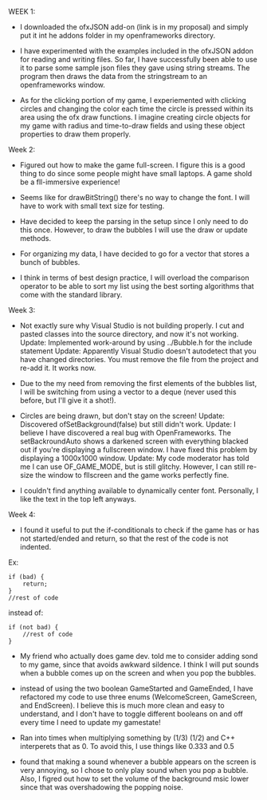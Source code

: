 WEEK 1:
- I downloaded the ofxJSON add-on (link is in my proposal) and simply put it int he addons folder in my openframeworks directory.

- I have experimented with the examples included in the ofxJSON addon for reading and writing files. So far, I have successfully been able to use it to parse some sample json files they gave using string streams. The program then draws the data from the stringstream to an openframeworks window.

- As for the clicking portion of my game, I experiemented with clicking circles and changing the color each time the circle is pressed within its area using the ofx draw functions. I imagine creating circle objects for my game with radius and time-to-draw fields and using these object properties to draw them properly.

Week 2:
- Figured out how to make the game full-screen. I figure this is a good thing to do since some people might have small laptops. A game shold be a fll-immersive experience!

- Seems like for drawBitString() there's no way to change the font. I will have to work with small text size for testing. 

- Have decided to keep the parsing in the setup since I only need to do this once. However, to draw the bubbles I will use the draw or update methods.

- For organizing my data, I have decided to go for a vector that stores a bunch of bubbles.

- I think in terms of best design practice, I will overload the comparison operator to be able to sort my list using the best sorting algorithms that come with the standard library. 

Week 3:
- Not exactly sure why Visual Studio is not building properly. I cut and pasted classes into the source directory, and now it's not working.
Update: Implemented work-around by using ../Bubble.h for the include statement
Update: Apparently Visual Studio doesn't autodetect that you have changed directories. You must remove the file from the project and re-add it. It works now.

- Due to the my need from removing the first elements of the bubbles list, I will be switching from using a vector to a deque (never used this before, but I'll give it a shot!).

- Circles are being drawn, but don't stay on the screen!
Update: Discovered ofSetBackground(false) but still didn't work.
Update: I believe I have discovered a real bug with OpenFrameworks. The setBackroundAuto shows a darkened screen with everything blacked out if you're displaying a fullscreen window. I have fixed this problem by displaying a 1000x1000 window.
Update: My code moderator has told me I can use OF_GAME_MODE, but is still glitchy. However, I can still re-size the window to fllscreen and the game works perfectly fine.

- I couldn't find anything available to dynamically center font. Personally, I like the text in the top left anyways. 

Week 4:
- I found it useful to put the if-conditionals to check if the game has or has not started/ended and return, so that the rest of the code is not indented. 

Ex: 
```
if (bad) {
	return;
}
//rest of code
```

instead of:

```
if (not bad) {
	//rest of code
}
```

- My friend who actually does game dev. told me to consider adding sond to my game, since that avoids awkward sildence. I think I will put sounds when a bubble comes up on the screen and when you pop the bubbles. 

- instead of using the two boolean GameStarted and GameEnded, I have refactored my code to use three enums (WelcomeScreen, GameScreen, and EndScreen). I believe this is much more clean and easy to understand, and I don't have to toggle different booleans on and off every time I need to update my gamestate!

- Ran into times when multiplying something by (1/3) (1/2) and C++ interperets that as 0. To avoid this, I use things like 0.333 and 0.5

- found that making a sound whenever a bubble appears on the screen is very annoying, so I chose to only play sound when you pop a bubble. Also, I figred out how to set the volume of the background msic lower since that was overshadowing the popping noise.
